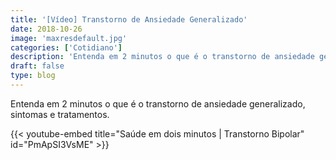 ```yaml
---
title: '[Vídeo] Transtorno de Ansiedade Generalizado'
date: 2018-10-26
image: 'maxresdefault.jpg'
categories: ['Cotidiano']
description: 'Entenda em 2 minutos o que é o transtorno de ansiedade generalizado, sintomas e tratamentos.'
draft: false
type: blog
---
```


Entenda em 2 minutos o que é o transtorno de ansiedade generalizado, sintomas e tratamentos.

{{< youtube-embed title="Saúde em dois minutos | Transtorno Bipolar" id="PmApSI3VsME" >}}
